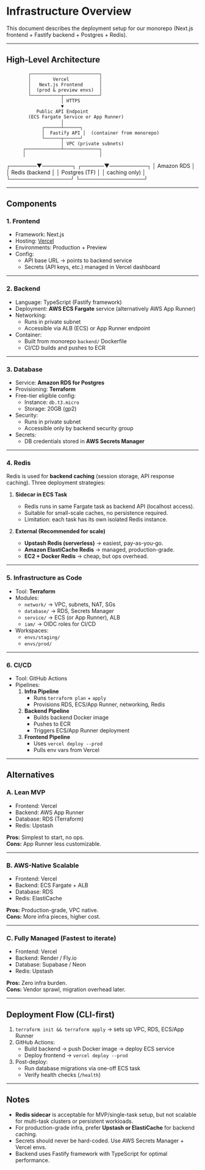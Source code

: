 # Infrastructure Overview

This document describes the deployment setup for our monorepo (Next.js frontend + Fastify backend + Postgres + Redis).

---

## High-Level Architecture

            ┌─────────────────────────┐
            │        Vercel           │
            │   Next.js Frontend      │
            │  (prod & preview envs)  │
            └───────────┬─────────────┘
                        │ HTTPS
                        ▼
               Public API Endpoint
            (ECS Fargate Service or App Runner)
                        │
                 ┌──────┴──────┐
                 │  Fastify API │  (container from monorepo)
                 └──────┬──────┘
                        │ VPC (private subnets)
          ┌─────────────┴─────────────┐
          │                           │
  ┌───────▼────────┐           ┌──────▼──────────┐
  │   Amazon RDS   │           │  Redis (backend │
  │  Postgres (TF) │           │  caching only)  │
  └────────────────┘           └─────────────────┘


---

## Components

### 1. **Frontend**
- Framework: Next.js
- Hosting: [Vercel](https://vercel.com)
- Environments: Production + Preview
- Config:
  - API base URL → points to backend service
  - Secrets (API keys, etc.) managed in Vercel dashboard

---

### 2. **Backend**
- Language: TypeScript (Fastify framework)
- Deployment: **AWS ECS Fargate** service (alternatively AWS App Runner)
- Networking:
  - Runs in private subnet
  - Accessible via ALB (ECS) or App Runner endpoint
- Container:
  - Built from monorepo `backend/` Dockerfile
  - CI/CD builds and pushes to ECR

---

### 3. **Database**
- Service: **Amazon RDS for Postgres**
- Provisioning: **Terraform**
- Free-tier eligible config:
  - Instance: `db.t3.micro`
  - Storage: 20GB (gp2)
- Security:
  - Runs in private subnet
  - Accessible only by backend security group
- Secrets:
  - DB credentials stored in **AWS Secrets Manager**

---

### 4. **Redis**
Redis is used for **backend caching** (session storage, API response caching). Three deployment strategies:

1. **Sidecar in ECS Task**  
   - Redis runs in same Fargate task as backend API (localhost access).  
   - Suitable for small-scale caches, no persistence required.  
   - Limitation: each task has its own isolated Redis instance.

2. **External (Recommended for scale)**  
   - **Upstash Redis (serverless)** → easiest, pay-as-you-go.  
   - **Amazon ElastiCache Redis** → managed, production-grade.  
   - **EC2 + Docker Redis** → cheap, but ops overhead.

---

### 5. **Infrastructure as Code**
- Tool: **Terraform**
- Modules:
  - `network/` → VPC, subnets, NAT, SGs
  - `database/` → RDS, Secrets Manager
  - `service/` → ECS (or App Runner), ALB
  - `iam/` → OIDC roles for CI/CD
- Workspaces:
  - `envs/staging/`
  - `envs/prod/`

---

### 6. **CI/CD**
- Tool: GitHub Actions
- Pipelines:
  1. **Infra Pipeline**
     - Runs `terraform plan` + `apply`
     - Provisions RDS, ECS/App Runner, networking, Redis
  2. **Backend Pipeline**
     - Builds backend Docker image
     - Pushes to ECR
     - Triggers ECS/App Runner deployment
  3. **Frontend Pipeline**
     - Uses `vercel deploy --prod`
     - Pulls env vars from Vercel

---

## Alternatives

### A. Lean MVP
- Frontend: Vercel
- Backend: AWS App Runner
- Database: RDS (Terraform)
- Redis: Upstash

**Pros:** Simplest to start, no ops.  
**Cons:** App Runner less customizable.

---

### B. AWS-Native Scalable
- Frontend: Vercel
- Backend: ECS Fargate + ALB
- Database: RDS
- Redis: ElastiCache

**Pros:** Production-grade, VPC native.  
**Cons:** More infra pieces, higher cost.

---

### C. Fully Managed (Fastest to iterate)
- Frontend: Vercel
- Backend: Render / Fly.io
- Database: Supabase / Neon
- Redis: Upstash

**Pros:** Zero infra burden.  
**Cons:** Vendor sprawl, migration overhead later.

---

## Deployment Flow (CLI-first)

1. `terraform init && terraform apply` → sets up VPC, RDS, ECS/App Runner
2. GitHub Actions:
   - Build backend → push Docker image → deploy ECS service
   - Deploy frontend → `vercel deploy --prod`
3. Post-deploy:
   - Run database migrations via one-off ECS task
   - Verify health checks (`/health`)

---

## Notes
- **Redis sidecar** is acceptable for MVP/single-task setup, but not scalable for multi-task clusters or persistent workloads.
- For production-grade infra, prefer **Upstash or ElastiCache** for backend caching.
- Secrets should never be hard-coded. Use AWS Secrets Manager + Vercel envs.
- Backend uses Fastify framework with TypeScript for optimal performance.
